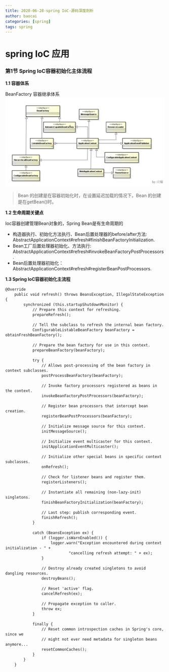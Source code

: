 ```yaml
---
title: 2020-06-28-spring IoC-源码深度剖析
author: baocai
categories: [spring]
tags: spring
---
```



# spring IoC 应用


### 第1节 Spring IoC容器初始化主体流程

 **1.1 容器体系**
 
 BeanFactory 容器继承体系
![enter description here](./images/1593312503582.png)

> Bean 的创建是在容器初始化时，在设置延迟加载的情况下，Bean 的创建是在getBean()时。

 **1.2 生命周期关键点**

 Ioc容器创建管理Bean对象的，Spring Bean是有生命周期的
 - 构造器执行、初始化方法执行、Bean后置处理器的before/after方法: AbstractApplicationContext#refresh#finishBeanFactoryInitialization.
 - Bean工厂后置处理器初始化、方法执行: AbstractApplicationContext#refresh#invokeBeanFactoryPostProcessors.
 - Bean后置处理器初始化：AbstractApplicationContext#refresh#registerBeanPostProcessors.

**1.3 Spring IoC容器初始化主流程**
 

``` aspectj
@Override
	public void refresh() throws BeansException, IllegalStateException {
		synchronized (this.startupShutdownMonitor) {
			// Prepare this context for refreshing.
			prepareRefresh();

			// Tell the subclass to refresh the internal bean factory.
			ConfigurableListableBeanFactory beanFactory = obtainFreshBeanFactory();

			// Prepare the bean factory for use in this context.
			prepareBeanFactory(beanFactory);

			try {
				// Allows post-processing of the bean factory in context subclasses.
				postProcessBeanFactory(beanFactory);

				// Invoke factory processors registered as beans in the context.
				invokeBeanFactoryPostProcessors(beanFactory);

				// Register bean processors that intercept bean creation.
				registerBeanPostProcessors(beanFactory);

				// Initialize message source for this context.
				initMessageSource();

				// Initialize event multicaster for this context.
				initApplicationEventMulticaster();

				// Initialize other special beans in specific context subclasses.
				onRefresh();

				// Check for listener beans and register them.
				registerListeners();

				// Instantiate all remaining (non-lazy-init) singletons.
				finishBeanFactoryInitialization(beanFactory);

				// Last step: publish corresponding event.
				finishRefresh();
			}

			catch (BeansException ex) {
				if (logger.isWarnEnabled()) {
					logger.warn("Exception encountered during context initialization - " +
							"cancelling refresh attempt: " + ex);
				}

				// Destroy already created singletons to avoid dangling resources.
				destroyBeans();

				// Reset 'active' flag.
				cancelRefresh(ex);

				// Propagate exception to caller.
				throw ex;
			}

			finally {
				// Reset common introspection caches in Spring's core, since we
				// might not ever need metadata for singleton beans anymore...
				resetCommonCaches();
			}
		}
	}
```

